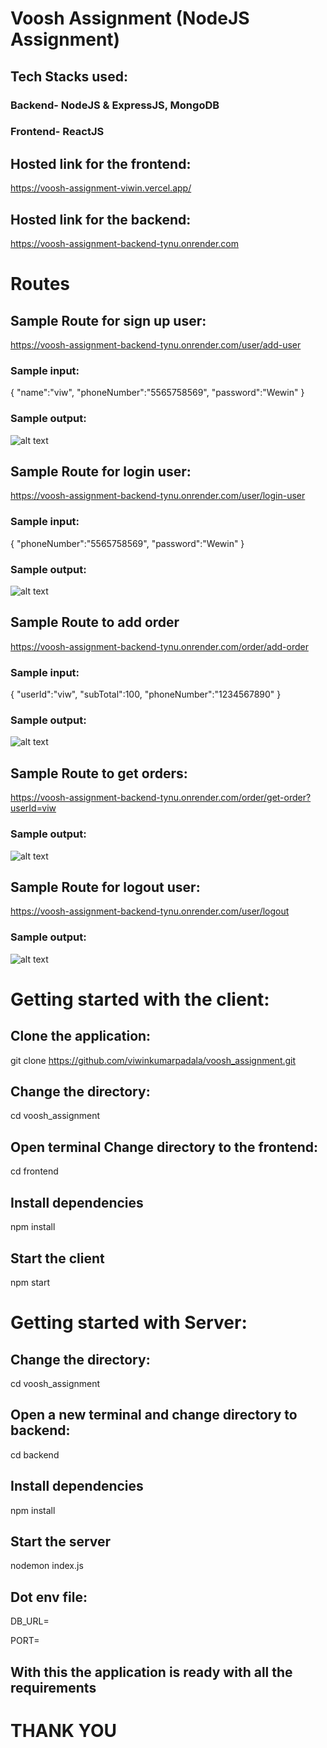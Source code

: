 # Voosh Assignment (NodeJS Assignment)

## Tech Stacks used:
### Backend- NodeJS & ExpressJS, MongoDB
### Frontend- ReactJS

## Hosted link for the frontend:
https://voosh-assignment-viwin.vercel.app/

## Hosted link for the backend:
https://voosh-assignment-backend-tynu.onrender.com

# Routes 
## Sample Route for sign up user:
https://voosh-assignment-backend-tynu.onrender.com/user/add-user

### Sample input:
{   "name":"viw",
    "phoneNumber":"5565758569",
    "password":"Wewin"
}
### Sample output:
![alt text](image.png)

## Sample Route for login user:
https://voosh-assignment-backend-tynu.onrender.com/user/login-user

### Sample input:
{  "phoneNumber":"5565758569",
    "password":"Wewin"
}

### Sample output:
![alt text](image-1.png)

## Sample Route to add order
https://voosh-assignment-backend-tynu.onrender.com/order/add-order

### Sample input:
{  "userId":"viw",
   "subTotal":100,
   "phoneNumber":"1234567890"
}

### Sample output:
![alt text](image-3.png)

## Sample Route to get orders:

https://voosh-assignment-backend-tynu.onrender.com/order/get-order?userId=viw

### Sample output:
![alt text](image-4.png)

## Sample Route for logout user:
https://voosh-assignment-backend-tynu.onrender.com/user/logout

### Sample output:
![alt text](image-2.png)

# Getting started with the client:

## Clone the application: 
git clone https://github.com/viwinkumarpadala/voosh_assignment.git

## Change the directory:
cd voosh_assignment
## Open terminal Change directory to the frontend:
cd frontend
## Install dependencies
npm install
## Start the client
npm start

# Getting started with Server:

## Change the directory:
cd voosh_assignment
## Open a new terminal and change directory to backend:
cd backend
## Install dependencies
npm install
## Start the server
nodemon index.js


## Dot env file:
 DB_URL=

 PORT=


## With this the application is ready with all the requirements


# THANK YOU
